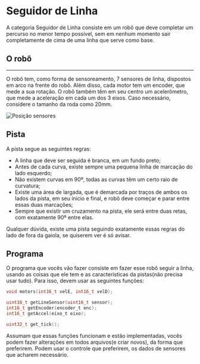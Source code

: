 # Seguidor de Linha

A categoria Seguidor de Linha consiste em um robô que deve completar um percurso no menor tempo possível, sem em nenhum momento sair completamente de cima de uma linha que serve como base.

## O robô
----
O robô tem, como forma de sensoreamento, 7 sensores de linha, dispostos em arco na frente do robô.
Além disso, cada motor tem um encoder, que mede a sua rotação.
O robô também têm em seu centro um acelerômetro, que mede a aceleração em cada um dos 3 eixos.
Caso necessário, considere o tamanho da roda como 20mm.

![Posição sensores][follow]

## Pista

A pista segue as seguintes regras:

* A linha que deve ser seguida é branca, em um fundo preto;
* Antes de cada curva, existe sempre uma pequena linha de marcação do lado esquerdo;
* Não existem curvas em 90º, todas as curvas têm um certo raio de curvatura;
* Existe uma área de largada, que é demarcada por traços de ambos os lados da písta, em seu ínicio e final, e robô deve começar e parar entre essas duas marcações;
* Sempre que existir um cruzamento na pista, ele será entre duas retas, com exatamente 90º entre elas.

Qualquer dúvida, existe uma pista seguindo exatamente essas regras do lado de fora da gaiola, se quiserem ver é só avisar.

## Programa

O programa que vocês vão fazer consiste em fazer esse robô seguir a linha, usando as coisas que ele tem e as características da pistas(não precisa usar tudo). Para isso, devem usar as seguintes funções:

```c
void motors(int16_t velE, int16_t velD);

uint16_t getLineSensor(uint16_t sensor);
int16_t getEncoder(encoder_t enc);
int16_t getAccel(eixo_t eixo);

uint32_t get_tick();
```
Assumam que essas funções funcionam e estão implementadas, vocês podem fazer alterações em todos arquivos(e criar novos), da forma que preferirem. Podem usar o controle que preferirem, os dados de sensores que acharem necessário.

[follow]: https://thumb.ibb.co/gNrSBQ/Untitled_3.jpg "Sensores Follow"
